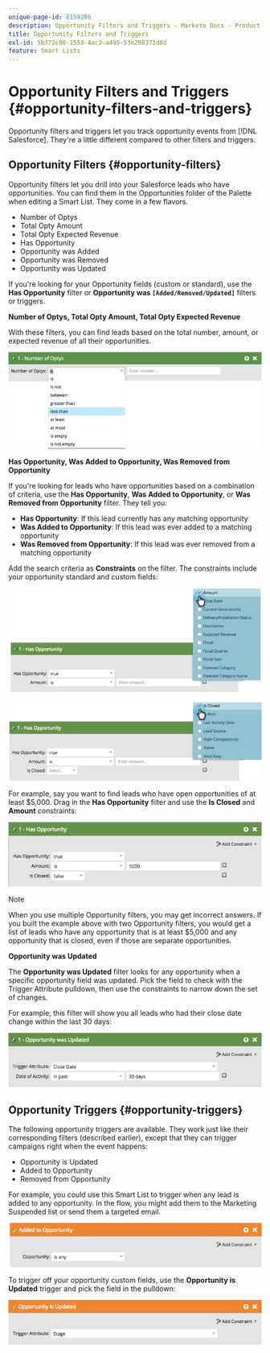 ```yaml
---
unique-page-id: 8159286
description: Opportunity Filters and Triggers - Marketo Docs - Product Documentation
title: Opportunity Filters and Triggers
exl-id: 5b372c00-1553-4ac3-a495-53e208371d8d
feature: Smart Lists
---
```

# Opportunity Filters and Triggers {#opportunity-filters-and-triggers}

Opportunity filters and triggers let you track opportunity events from [!DNL Salesforce]. They're a little different compared to other filters and triggers.

## Opportunity Filters {#opportunity-filters}

Opportunity filters let you drill into your Salesforce leads who have opportunities. You can find them in the Opportunities folder of the Palette when editing a Smart List. They come in a few flavors.

* Number of Optys
* Total Opty Amount
* Total Opty Expected Revenue
* Has Opportunity
* Opportunity was Added
* Opportunity was Removed
* Opportunity was Updated

If you're looking for your Opportunity fields (custom or standard), use the **Has Opportunity** filter or **Opportunity was `[Added/Removed/Updated]`** filters or triggers.

**Number of Optys, Total Opty Amount, Total Opty Expected Revenue**

With these filters, you can find leads based on the total number, amount, or expected revenue of all their opportunities.

![](assets/opportunity-filters-and-triggers-1.png)

**Has Opportunity, Was Added to Opportunity, Was Removed from Opportunity**

If you're looking for leads who have opportunities based on a combination of criteria, use the **Has Opportunity**, **Was Added to Opportunity**, or **Was Removed from Opportunity** filter. They tell you:

* **Has Opportunity**: If this lead currently has any matching opportunity
* **Was Added to Opportunity**: If this lead was ever added to a matching opportunity
* **Was Removed from Opportunity**: If this lead was ever removed from a matching opportunity

Add the search criteria as **Constraints** on the filter. The constraints include your opportunity standard and custom fields:

![](assets/opportunity-filters-and-triggers-2.png)

![](assets/opportunity-filters-and-triggers-3.png)

For example, say you want to find leads who have open opportunities of at least $5,000. Drag in the **Has Opportunity** filter and use the **Is Closed** and **Amount** constraints:

![](assets/opportunity-filters-and-triggers-4.png)

>[!NOTE]
>
>When you use multiple Opportunity filters, you may get incorrect answers. If you built the example above with two Opportunity filters, you would get a list of leads who have any opportunity that is at least $5,000 and any opportunity that is closed, even if those are separate opportunities.

**Opportunity was Updated**

The **Opportunity was Updated** filter looks for any opportunity when a specific opportunity field was updated. Pick the field to check with the Trigger Attribute pulldown, then use the constraints to narrow down the set of changes.

For example, this filter will show you all leads who had their close date change within the last 30 days:

![](assets/opportunity-filters-and-triggers-5.png)

## Opportunity Triggers {#opportunity-triggers}

The following opportunity triggers are available. They work just like their corresponding filters (described earlier), except that they can trigger campaigns right when the event happens:

* Opportunity is Updated
* Added to Opportunity
* Removed from Opportunity

For example, you could use this Smart List to trigger when any lead is added to any opportunity. In the flow, you might add them to the Marketing Suspended list or send them a targeted email.

![](assets/opportunity-filters-and-triggers-6.png)

To trigger off your opportunity custom fields, use the **Opportunity is Updated** trigger and pick the field in the pulldown:

![](assets/opportunity-filters-and-triggers-7.png)

